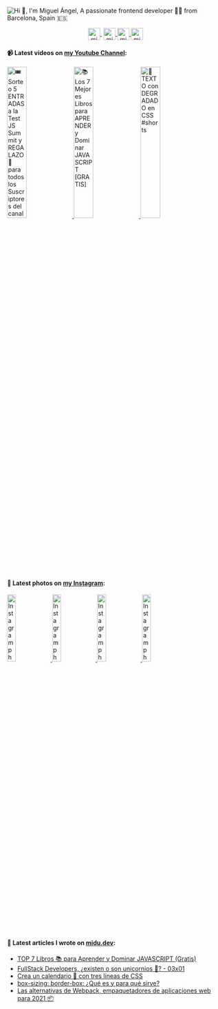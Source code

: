 ![Hi 👋, I'm Miguel Ángel, A passionate frontend developer 👨‍💻 from Barcelona, Spain 🇪🇸](https://user-images.githubusercontent.com/1561955/87921826-64412300-ca7b-11ea-82b3-944145ae77fa.png)

<p align="center">
   <a href="https://youtube.com/midudev" target="blank" style='margin-right:4px'>
    <img align="center" src="https://cdn.jsdelivr.net/npm/simple-icons@3.0.1/icons/youtube.svg" alt="midudev" height="28px" width="28px" />
  </a>
  <a href="https://twitter.com/midudev" target="blank">
    <img align="center" src="https://cdn.jsdelivr.net/npm/simple-icons@3.0.1/icons/twitter.svg" alt="midudev" height="28px" width="28px" />
  </a>
  <a href="https://fb.com/midudev.frontend" target="blank">
    <img align="center" src="https://cdn.jsdelivr.net/npm/simple-icons@3.0.1/icons/facebook.svg" alt="midudev.frontend" height="28px" width="28px" />
  </a>
  <a href="https://instagram.com/midu.dev" target="blank">
    <img align="center" src="https://cdn.jsdelivr.net/npm/simple-icons@3.0.1/icons/instagram.svg" alt="midu.dev" height="28px" width="28px" />
  </a>
</p>

#### 📹 Latest videos on [my Youtube Channel](https://youtube.com/midudev):

<a href='https://youtu.be/kBtluCmXo2Y' target='_blank'>
  <img width='30%' src='https://img.youtube.com/vi/kBtluCmXo2Y/mqdefault.jpg' alt='🎟️ Sorteo 5 ENTRADAS a la Test JS Summit y REGALAZO 🎁 para todos los Suscriptores del canal' />
</a>
<a href='https://youtu.be/Rtqvnl02Zcs' target='_blank'>
  <img width='30%' src='https://img.youtube.com/vi/Rtqvnl02Zcs/mqdefault.jpg' alt='📚 Los 7 Mejores Libros para APRENDER y Dominar JAVASCRIPT [GRATIS]' />
</a>
<a href='https://youtu.be/EORCZ2imaQo' target='_blank'>
  <img width='30%' src='https://img.youtube.com/vi/EORCZ2imaQo/mqdefault.jpg' alt='🌈 TEXTO con DEGRADADO en CSS #shorts' />
</a>

#### 📸 Latest photos on [my Instagram](https://instagram.com/midu.dev):

<a href='https://www.instagram.com/p/CJ07mhvgYG0/' target='_blank'>
  <img width='20%' src='https://instagram.fbcn1-1.fna.fbcdn.net/v/t51.2885-15/e15/c0.237.612.612a/136344381_328351138320810_3963480887071288661_n.jpg?_nc_ht=instagram.fbcn1-1.fna.fbcdn.net&_nc_cat=106&_nc_ohc=SfOFMSJR9PcAX_9lYCs&tp=1&oh=daf06812d0b6ab631cb7ebb274e30a6d&oe=5FFE5151' alt='Instagram photo' />
</a>
<a href='https://www.instagram.com/p/CJyW8Atshro/' target='_blank'>
  <img width='20%' src='https://instagram.fbcn1-1.fna.fbcdn.net/v/t51.2885-15/sh0.08/e35/s640x640/136404815_2871226136439964_5309846596114673709_n.jpg?_nc_ht=instagram.fbcn1-1.fna.fbcdn.net&_nc_cat=104&_nc_ohc=ez_GUyd16BwAX_s4pUB&tp=1&oh=e019c41a57115c0f7ac55304efabeb54&oe=6024FEBB' alt='Instagram photo' />
</a>
<a href='https://www.instagram.com/p/CJs5rN8AOlc/' target='_blank'>
  <img width='20%' src='https://instagram.fbcn1-1.fna.fbcdn.net/v/t51.2885-15/sh0.08/e35/c0.420.1080.1080a/s640x640/135633325_3602295463219776_3407628723597323896_n.jpg?_nc_ht=instagram.fbcn1-1.fna.fbcdn.net&_nc_cat=100&_nc_ohc=ixNkdhSdgy8AX8PFO_I&tp=1&oh=f3af4d0b8c177e590442d63d826fe65b&oe=5FFEC12C' alt='Instagram photo' />
</a>
<a href='https://www.instagram.com/p/CJnyjQzsN4s/' target='_blank'>
  <img width='20%' src='https://instagram.fbcn1-1.fna.fbcdn.net/v/t51.2885-15/sh0.08/e35/c0.0.1439.1439a/s640x640/135329731_1066395603878163_7614991555491596573_n.jpg?_nc_ht=instagram.fbcn1-1.fna.fbcdn.net&_nc_cat=103&_nc_ohc=ZW8QoedXRrsAX9WphmG&tp=1&oh=8d92565c1a0836e0256aaec820b787b8&oe=60274C23' alt='Instagram photo' />
</a>

#### 📝 Latest articles I wrote on [midu.dev](https://midu.dev):
- [TOP 7 Libros 📚 para Aprender y Dominar JAVASCRIPT (Gratis)](https://midu.dev/libros-gratis-javascript-para-aprender/)
- [FullStack Developers, ¿existen o son unicornios 🦄? - 03x01](https://midu.dev/podcast/03_01_full-stack-developers-existen-o-son-unicornios-unicorn/)
- [Crea un calendario 📆 con tres líneas de CSS](https://midu.dev/crea-un-calendario-con-tres-lineas-de-css/)
- [box-sizing: border-box: ¿Qué es y para qué sirve?](https://midu.dev/que-es-y-para-que-sirve-box-sizing-border-box/)
- [Las alternativas de Webpack, empaquetadores de aplicaciones web para 2021 📦](https://midu.dev/empaquetadores-de-aplicaciones-web-2021/)